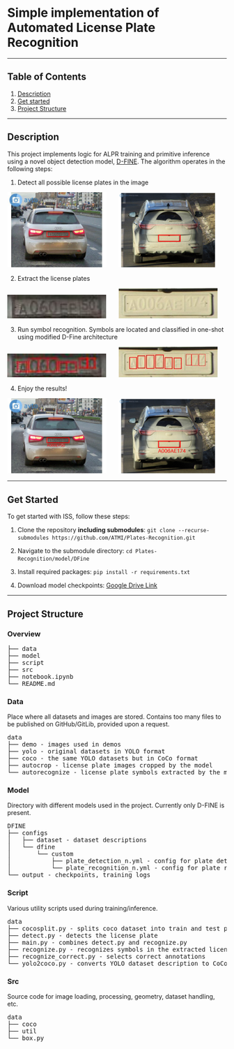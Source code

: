# Simple implementation of Automated License Plate Recognition


---

## Table of Contents
1) [Description](#Description)
2) [Get started](#get-started)
3) [Project Structure](#project-structure)
----


## Description

This project implements logic for ALPR training and primitive inference using a novel object detection
model, [D-FINE](https://github.com/Peterande/D-FINE/tree/master). 
The algorithm operates in the following steps:

1) Detect all possible license plates in the image

<img src="data/demo/draw/ru5385578%20%5Bа%20060%20ер%2050%5D%20Audi%20A1%20Sportback.jpg" alt="A" style="display:inline; width:45%; margin-right:5%;"/>
<img src="data/demo/draw/26491443.jpg" alt="B" style="display:inline; width:45%;"/>

2) Extract the license plates

<img src="data/demo/crop/ru5385578%20%5Bа%20060%20ер%2050%5D%20Audi%20A1%20Sportback.jpg" alt="A" style="display:inline; width:45%; margin-right:5%;"/>
<img src="data/demo/crop/26491443.jpg" alt="B" style="display:inline; width:45%;"/>

3) Run symbol recognition. Symbols are located and classified in one-shot using modified D-Fine architecture

<img src="data/demo/recognize/ru5385578%20%5Bа%20060%20ер%2050%5D%20Audi%20A1%20Sportback.jpg" alt="A" style="display:inline; width:45%; margin-right:5%;"/>
<img src="data/demo/recognize/26491443.jpg" alt="B" style="display:inline; width:45%;"/>

4) Enjoy the results!

<img src="data/demo/full/ru5385578%20%5Bа%20060%20ер%2050%5D%20Audi%20A1%20Sportback.png" alt="A" style="display:inline; width:45%; margin-right:5%;"/>
<img src="data/demo/full/26491443.jpg" alt="B" style="display:inline; width:45%;"/>

----

## Get Started
To get started with ISS, follow these steps:

1) Clone the repository **including submodules**: ```git clone --recurse-submodules https://github.com/ATMI/Plates-Recognition.git``` 

2) Navigate to the submodule directory: ```cd Plates-Recognition/model/DFine```

3) Install required packages: ```pip install -r requirements.txt```

4) Download model checkpoints: [Google Drive Link](https://drive.google.com/drive/u/1/folders/1ewKrJnHvtHA-jff5eFnEEeASRpYXHZN2)

----

## Project Structure

### Overview

<pre>
├── data  
├── model
├── script
├── src
├── notebook.ipynb
└── README.md
</pre>

### Data

Place where all datasets and images are stored.
Contains too many files to be published on GitHub/GitLib,
provided upon a request.

<pre>
data
├── demo - images used in demos
├── yolo - original datasets in YOLO format
├── coco - the same YOLO datasets but in CoCo format
├── autocrop - license plate images cropped by the model
└── autorecognize - license plate symbols extracted by the model
</pre>

### Model

Directory with different models used in the project.
Currently only D-FINE is present.

<pre>
DFINE
├── configs
│   ├── dataset - dataset descriptions
│   └── dfine
│       └── custom
│           ├── plate_detection_n.yml - config for plate detection model (nano)
│           └── plate_recognition_n.yml - config for plate recognition model (nano)
└── output - checkpoints, training logs
</pre>

### Script

Various utility scripts used during training/inference.

<pre>
data
├── cocosplit.py - splits coco dataset into train and test parts
├── detect.py - detects the license plate
├── main.py - combines detect.py and recognize.py
├── recognize.py - recognizes symbols in the extracted license plate
├── recognize_correct.py - selects correct annotations
└── yolo2coco.py - converts YOLO dataset description to CoCo
</pre>

### Src

Source code for image loading, processing, geometry, dataset handling, etc.

<pre>
data
├── coco
├── util
└── box.py
</pre>